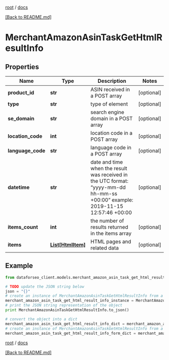 [root](./../ "root") / [docs](./ "docs")

[[Back to README.md]](./../README.md "[Back to README.md]")

# MerchantAmazonAsinTaskGetHtmlResultInfo

## Properties

Name | Type | Description | Notes
------------ | ------------- | ------------- | -------------
**product_id** | **str** | ASIN received in a POST array | [optional]
**type** | **str** | type of element | [optional]
**se_domain** | **str** | search engine domain in a POST array | [optional]
**location_code** | **int** | location code in a POST array | [optional]
**language_code** | **str** | language code in a POST array | [optional]
**datetime** | **str** | date and time when the result was received in the UTC format: “yyyy-mm-dd hh-mm-ss +00:00” example: 2019-11-15 12:57:46 +00:00 | [optional]
**items_count** | **int** | the number of results returned in the items array | [optional]
**items** | [**List[HtmlItem]**](HtmlItem.md) | HTML pages and related data | [optional]

## Example

```python
from dataforseo_client.models.merchant_amazon_asin_task_get_html_result_info import MerchantAmazonAsinTaskGetHtmlResultInfo

# TODO update the JSON string below
json = "{}"
# create an instance of MerchantAmazonAsinTaskGetHtmlResultInfo from a JSON string
merchant_amazon_asin_task_get_html_result_info_instance = MerchantAmazonAsinTaskGetHtmlResultInfo.from_json(json)
# print the JSON string representation of the object
print MerchantAmazonAsinTaskGetHtmlResultInfo.to_json()

# convert the object into a dict
merchant_amazon_asin_task_get_html_result_info_dict = merchant_amazon_asin_task_get_html_result_info_instance.to_dict()
# create an instance of MerchantAmazonAsinTaskGetHtmlResultInfo from a dict
merchant_amazon_asin_task_get_html_result_info_form_dict = merchant_amazon_asin_task_get_html_result_info.from_dict(merchant_amazon_asin_task_get_html_result_info_dict)
```

  

[root](./../ "root") / [docs](./ "docs")

[[Back to README.md]](./../README.md "[Back to README.md]")